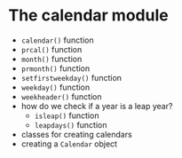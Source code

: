 # The calendar module

* `calendar()` function
* `prcal()` function
* `month()` function
* `prmonth()` function
* `setfirstweekday()` function
* `weekday()` function
* `weekheader()` function
* how do we check if a year is a leap year?
    * `isleap()` function
    * `leapdays()` function
* classes for creating calendars
* creating a `Calendar` object
